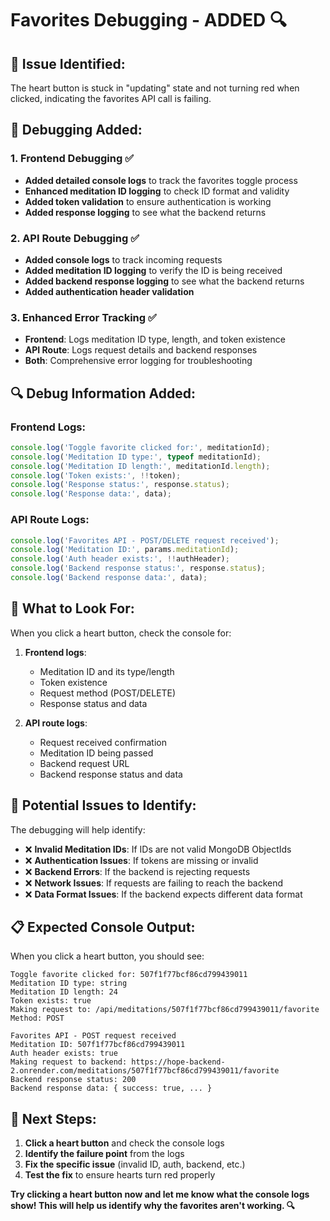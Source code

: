 # Favorites Debugging - ADDED 🔍

## 🎯 **Issue Identified:**
The heart button is stuck in "updating" state and not turning red when clicked, indicating the favorites API call is failing.

## 🔧 **Debugging Added:**

### **1. Frontend Debugging** ✅
- **Added detailed console logs** to track the favorites toggle process
- **Enhanced meditation ID logging** to check ID format and validity
- **Added token validation** to ensure authentication is working
- **Added response logging** to see what the backend returns

### **2. API Route Debugging** ✅
- **Added console logs** to track incoming requests
- **Added meditation ID logging** to verify the ID is being received
- **Added backend response logging** to see what the backend returns
- **Added authentication header validation**

### **3. Enhanced Error Tracking** ✅
- **Frontend**: Logs meditation ID type, length, and token existence
- **API Route**: Logs request details and backend responses
- **Both**: Comprehensive error logging for troubleshooting

## 🔍 **Debug Information Added:**

### **Frontend Logs:**
```typescript
console.log('Toggle favorite clicked for:', meditationId);
console.log('Meditation ID type:', typeof meditationId);
console.log('Meditation ID length:', meditationId.length);
console.log('Token exists:', !!token);
console.log('Response status:', response.status);
console.log('Response data:', data);
```

### **API Route Logs:**
```typescript
console.log('Favorites API - POST/DELETE request received');
console.log('Meditation ID:', params.meditationId);
console.log('Auth header exists:', !!authHeader);
console.log('Backend response status:', response.status);
console.log('Backend response data:', data);
```

## 🚀 **What to Look For:**

When you click a heart button, check the console for:

1. **Frontend logs**:
   - Meditation ID and its type/length
   - Token existence
   - Request method (POST/DELETE)
   - Response status and data

2. **API route logs**:
   - Request received confirmation
   - Meditation ID being passed
   - Backend request URL
   - Backend response status and data

## 🎯 **Potential Issues to Identify:**

The debugging will help identify:

- ❌ **Invalid Meditation IDs**: If IDs are not valid MongoDB ObjectIds
- ❌ **Authentication Issues**: If tokens are missing or invalid
- ❌ **Backend Errors**: If the backend is rejecting requests
- ❌ **Network Issues**: If requests are failing to reach the backend
- ❌ **Data Format Issues**: If the backend expects different data format

## 📋 **Expected Console Output:**

When you click a heart button, you should see:
```
Toggle favorite clicked for: 507f1f77bcf86cd799439011
Meditation ID type: string
Meditation ID length: 24
Token exists: true
Making request to: /api/meditations/507f1f77bcf86cd799439011/favorite
Method: POST

Favorites API - POST request received
Meditation ID: 507f1f77bcf86cd799439011
Auth header exists: true
Making request to backend: https://hope-backend-2.onrender.com/meditations/507f1f77bcf86cd799439011/favorite
Backend response status: 200
Backend response data: { success: true, ... }
```

## 🔧 **Next Steps:**

1. **Click a heart button** and check the console logs
2. **Identify the failure point** from the logs
3. **Fix the specific issue** (invalid ID, auth, backend, etc.)
4. **Test the fix** to ensure hearts turn red properly

**Try clicking a heart button now and let me know what the console logs show! This will help us identify why the favorites aren't working. 🔍**
